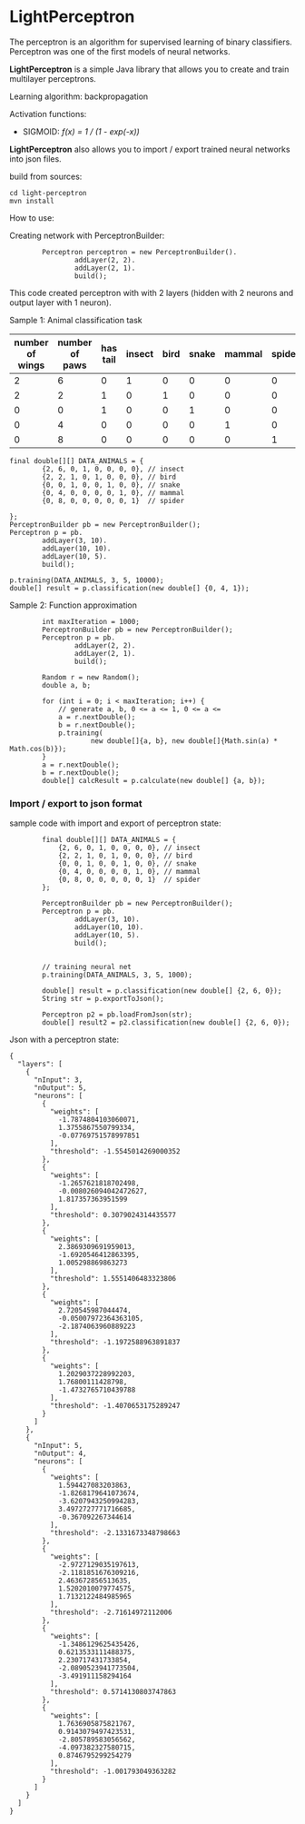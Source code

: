 # LightPerceptron

The perceptron is an algorithm for supervised learning of binary classifiers. Perceptron was one of the first models of neural networks.

**LightPerceptron** is a simple Java library that allows you to create and train multilayer perceptrons.

Learning algorithm: backpropagation

Activation functions:
* SIGMOID: *f(x) = 1 / (1 - exp(-x))*

**LightPerceptron** also allows you to import / export trained neural networks into json files.

build from sources:
```
cd light-perceptron
mvn install
```

How to use:

Creating network with PerceptronBuilder:

```
        Perceptron perceptron = new PerceptronBuilder().
                addLayer(2, 2).
                addLayer(2, 1).
                build();
```
This code created perceptron with with 2 layers (hidden with 2 neurons and output layer with 1 neuron).

Sample 1: Animal classification task

| number of wings  | number of paws | has tail | insect | bird | snake | mammal | spider | 
|------------------|----------------|----------|--------|------|-------|--------|--------
|2 |6 |0 |1 |0 |0 |0 |0
|2 |2 |1 |0 |1 |0 |0 |0
|0 |0 |1 |0 |0 |1 |0 |0
|0 |4 |0 |0 |0 |0 |1 |0
|0 |8 |0 |0 |0 |0 |0 |1

    final double[][] DATA_ANIMALS = {
            {2, 6, 0, 1, 0, 0, 0, 0}, // insect
            {2, 2, 1, 0, 1, 0, 0, 0}, // bird
            {0, 0, 1, 0, 0, 1, 0, 0}, // snake
            {0, 4, 0, 0, 0, 0, 1, 0}, // mammal
            {0, 8, 0, 0, 0, 0, 0, 1}  // spider

    };
    PerceptronBuilder pb = new PerceptronBuilder();
    Perceptron p = pb.
            addLayer(3, 10).
            addLayer(10, 10).
            addLayer(10, 5).
            build();

    p.training(DATA_ANIMALS, 3, 5, 10000);
    double[] result = p.classification(new double[] {0, 4, 1});


Sample 2: Function approximation

```
        int maxIteration = 1000;
        PerceptronBuilder pb = new PerceptronBuilder();
        Perceptron p = pb.
                addLayer(2, 2).
                addLayer(2, 1).
                build();

        Random r = new Random();
        double a, b;

        for (int i = 0; i < maxIteration; i++) {
            // generate a, b, 0 <= a <= 1, 0 <= a <=
            a = r.nextDouble();
            b = r.nextDouble();
            p.training(
                    new double[]{a, b}, new double[]{Math.sin(a) * Math.cos(b)});
        }
        a = r.nextDouble();
        b = r.nextDouble();
        double[] calcResult = p.calculate(new double[] {a, b});
```

### Import / export to json format

sample code with import and export of perceptron state:
```
        final double[][] DATA_ANIMALS = {
            {2, 6, 0, 1, 0, 0, 0, 0}, // insect
            {2, 2, 1, 0, 1, 0, 0, 0}, // bird
            {0, 0, 1, 0, 0, 1, 0, 0}, // snake
            {0, 4, 0, 0, 0, 0, 1, 0}, // mammal
            {0, 8, 0, 0, 0, 0, 0, 1}  // spider
        };

        PerceptronBuilder pb = new PerceptronBuilder();
        Perceptron p = pb.
                addLayer(3, 10).
                addLayer(10, 10).
                addLayer(10, 5).
                build();


        // training neural net
        p.training(DATA_ANIMALS, 3, 5, 1000);
        
        double[] result = p.classification(new double[] {2, 6, 0});
        String str = p.exportToJson();

        Perceptron p2 = pb.loadFromJson(str);
        double[] result2 = p2.classification(new double[] {2, 6, 0});
```

Json with a perceptron state:

```
{
  "layers": [
    {
      "nInput": 3,
      "nOutput": 5,
      "neurons": [
        {
          "weights": [
            -1.7874804103060071,
            1.3755867550799334,
            -0.07769751578997851
          ],
          "threshold": -1.5545014269000352
        },
        {
          "weights": [
            -1.2657621818702498,
            -0.008026094042472627,
            1.817357363951599
          ],
          "threshold": 0.3079024314435577
        },
        {
          "weights": [
            2.3869309691959013,
            -1.6920546412863395,
            1.005298869863273
          ],
          "threshold": 1.5551406483323806
        },
        {
          "weights": [
            2.720545987044474,
            -0.05007972364363105,
            -2.1874063960889223
          ],
          "threshold": -1.1972588963891837
        },
        {
          "weights": [
            1.2029037228992203,
            1.76800111428798,
            -1.4732765710439788
          ],
          "threshold": -1.4070653175289247
        }
      ]
    },
    {
      "nInput": 5,
      "nOutput": 4,
      "neurons": [
        {
          "weights": [
            1.594427083203863,
            -1.8268179641073674,
            -3.6207943250994283,
            3.4972727771716685,
            -0.367092267344614
          ],
          "threshold": -2.1331673348798663
        },
        {
          "weights": [
            -2.9727129035197613,
            -2.1181851676309216,
            2.463672856513635,
            1.5202010079774575,
            1.7132122484985965
          ],
          "threshold": -2.71614972112006
        },
        {
          "weights": [
            -1.3486129625435426,
            0.6213533111488375,
            2.230717431733854,
            -2.0890523941773504,
            -3.491911158294164
          ],
          "threshold": 0.5714130803747863
        },
        {
          "weights": [
            1.7636905875821767,
            0.9143079497423531,
            -2.805789583056562,
            -4.097382327580715,
            0.8746795299254279
          ],
          "threshold": -1.001793049363282
        }
      ]
    }
  ]
}
```